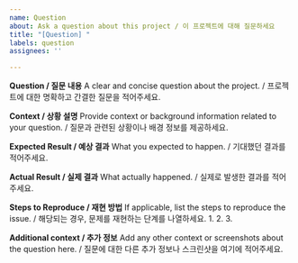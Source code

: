 ```yaml
---
name: Question
about: Ask a question about this project / 이 프로젝트에 대해 질문하세요
title: "[Question] "
labels: question
assignees: ''

---
```


**Question / 질문 내용**
A clear and concise question about the project. / 프로젝트에 대한 명확하고 간결한 질문을 적어주세요.

**Context / 상황 설명**
Provide context or background information related to your question. / 질문과 관련된 상황이나 배경 정보를 제공하세요.

**Expected Result / 예상 결과**
What you expected to happen. / 기대했던 결과를 적어주세요.

**Actual Result / 실제 결과**
What actually happened. / 실제로 발생한 결과를 적어주세요.

**Steps to Reproduce / 재현 방법**
If applicable, list the steps to reproduce the issue. / 해당되는 경우, 문제를 재현하는 단계를 나열하세요.
1.
2.
3.

**Additional context / 추가 정보**
Add any other context or screenshots about the question here. / 질문에 대한 다른 추가 정보나 스크린샷을 여기에 적어주세요.
